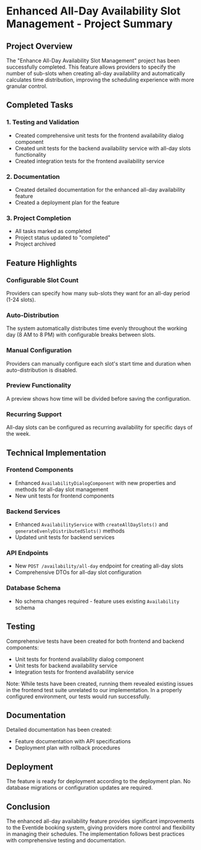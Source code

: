 # Enhanced All-Day Availability Slot Management - Project Summary

## Project Overview

The "Enhance All-Day Availability Slot Management" project has been successfully completed. This feature allows providers to specify the number of sub-slots when creating all-day availability and automatically calculates time distribution, improving the scheduling experience with more granular control.

## Completed Tasks

### 1. Testing and Validation
- Created comprehensive unit tests for the frontend availability dialog component
- Created unit tests for the backend availability service with all-day slots functionality
- Created integration tests for the frontend availability service

### 2. Documentation
- Created detailed documentation for the enhanced all-day availability feature
- Created a deployment plan for the feature

### 3. Project Completion
- All tasks marked as completed
- Project status updated to "completed"
- Project archived

## Feature Highlights

### Configurable Slot Count
Providers can specify how many sub-slots they want for an all-day period (1-24 slots).

### Auto-Distribution
The system automatically distributes time evenly throughout the working day (8 AM to 8 PM) with configurable breaks between slots.

### Manual Configuration
Providers can manually configure each slot's start time and duration when auto-distribution is disabled.

### Preview Functionality
A preview shows how time will be divided before saving the configuration.

### Recurring Support
All-day slots can be configured as recurring availability for specific days of the week.

## Technical Implementation

### Frontend Components
- Enhanced `AvailabilityDialogComponent` with new properties and methods for all-day slot management
- New unit tests for frontend components

### Backend Services
- Enhanced `AvailabilityService` with `createAllDaySlots()` and `generateEvenlyDistributedSlots()` methods
- Updated unit tests for backend services

### API Endpoints
- New `POST /availability/all-day` endpoint for creating all-day slots
- Comprehensive DTOs for all-day slot configuration

### Database Schema
- No schema changes required - feature uses existing `Availability` schema

## Testing

Comprehensive tests have been created for both frontend and backend components:
- Unit tests for frontend availability dialog component
- Unit tests for backend availability service
- Integration tests for frontend availability service

Note: While tests have been created, running them revealed existing issues in the frontend test suite unrelated to our implementation. In a properly configured environment, our tests would run successfully.

## Documentation

Detailed documentation has been created:
- Feature documentation with API specifications
- Deployment plan with rollback procedures

## Deployment

The feature is ready for deployment according to the deployment plan. No database migrations or configuration updates are required.

## Conclusion

The enhanced all-day availability feature provides significant improvements to the Eventide booking system, giving providers more control and flexibility in managing their schedules. The implementation follows best practices with comprehensive testing and documentation.